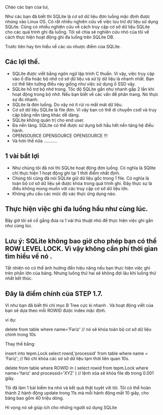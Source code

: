 
Chào các bạn của tui,

Như các bạn đã biết thì SQLite là cơ sở dữ liệu đơn luồng mặc định được nhúng vào Linux OS. Có rất nhiều nghiên cứu về việc lưu trữ dữ liệu sử dụng SQLite. Cũng có nhiều nghiên cứu về cách truy cập cơ sở dữ liệu SQLite cho các quá trình ghi đa luồng. Tôi sẽ chia sẻ nghiên cứu nhỏ của tôi về cách thực hiện hoạt động ghi đa luồng trên SQLite DB.

Trước tiên hay tìm hiểu về các ưu nhược điểm của SQLite.

## Các lợi thế.
- SQLite được viết bằng ngôn ngữ lập trình C thuần. Vì vậy, việc truy cập vào ổ đĩa hoặc bộ nhớ cơ sở dữ liệu và xử lý dữ liệu là nhanh nhất. Bạn có thể liên tưởng điều này giống như việc sử dụng ổ SSD vậy.
- SQLite hỗ trợ bộ nhớ trong. Tốc độ SQLite gần như nhanh gấp 2 lần khi hoạt động trong bộ nhớ. Nếu bạn biết về các vấn đề phân trang. Nó thực sự đủ nhanh.
- SQLite là đơn luồng. Do vậy nó ít rủi ro mất mát dữ liệu.
- Cơ sở dữ liệu SQLite là file đơn. Vì vậy bạn có thể di chuyển csdl và truy cập bằng nền tảng khác dễ dàng.
- SQLite không quản trị cho end user.
- Đa nền tảng. SQLite có thể được sử dụng bởi hầu hết nền tảng hệ điều hành.
- OPENSOURCE OPENSOURCE OPENSOURCE !!!
- Và hơn thế nữa ………..

## 1 vài bất lợi

- Như chúng tôi đã nói thì SQLite hoạt động đơn luồng. Có nghĩa là SQlite chỉ thực hiện 1 hoạt động ghi tại 1 thời điểm nhất định.
- Chúng tôi cũng đã nói SQLite giữ dữ liệu gốc trong 1 file. Có nghĩa là toàn bộ cơ sở dữ liệu sẽ được khóa trong quá trình ghi. Đây thực sự là điều không mong muốn với các truy cập cơ sở dữ liệu lớn.
- Không yêu cầu các mức độ xác thực ứng dụng nào.

## Thực hiện việc ghi đa luồng hầu như cùng lúc.

Bây giờ tôi sẽ cố gắng đưa ra 1 vài thủ thuật nhỏ để thực hiện việc ghi gần như cùng lúc.

## Lưu ý: SQLite không bao giờ cho phép bạn có thể ROW LEVEL LOCK. Vì vậy không cần phí thời gian tìm hiểu về nó .

Tất nhiên nó có thể ảnh hưởng đến hiệu năng nếu bạn thực hiện việc ghi trên phần lớn của bảng. Nhưng luồng thứ hai sẽ không đợi lâu khi luồng thứ nhất kết thúc.

## Đây là điểm chính của STEP 1.7.

Vì như bạn đã biết thì  chỉ mục B Tree cực kì nhanh . Và hoạt động viết của bạn sẽ dựa theo mỗi ROWID được index mặc định.

ví dụ:

delete from table where name='Fariz' //  nó sẽ khóa toàn bộ cơ sở dữ liệu chính trong 10s

Thay thế bằng:

insert into tepm.Lock select rowid,'processid' from table where name = 'Fariz'; // Nó chỉ khóa các sơ sở dữ liệu tạm thời liên quan 10s.

delete from table where ROWID in ( select rowid from tepm.Lock where name='fariz' and processid='XYZ' ) // lệnh xóa sẽ khóa file db trong 0.001 giây.

Tôi đã làm 1 bài kiểm tra nhỏ và kết quả thật tuyệt với tôi. Tôi có thể hoàn thành 2 hành động update trong 11s mà mỗi hành động mất 10 giây, cho bảng bao gồm 40 triệu dòng.

Hi vọng nó sẽ giúp ích cho những người sử dụng SQLite
